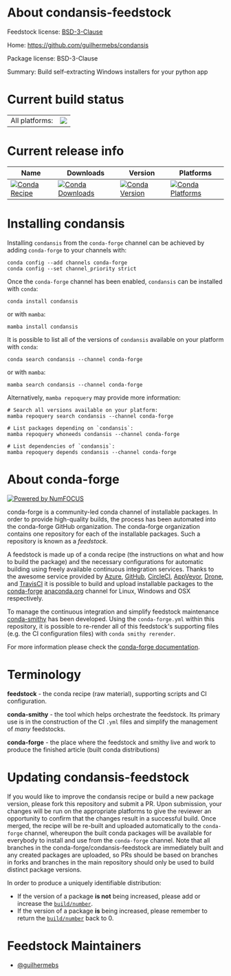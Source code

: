 About condansis-feedstock
=========================

Feedstock license: [BSD-3-Clause](https://github.com/conda-forge/condansis-feedstock/blob/main/LICENSE.txt)

Home: https://github.com/guilhermebs/condansis

Package license: BSD-3-Clause

Summary: Build self-extracting Windows installers for your python app

Current build status
====================


<table><tr><td>All platforms:</td>
    <td>
      <a href="https://dev.azure.com/conda-forge/feedstock-builds/_build/latest?definitionId=12571&branchName=main">
        <img src="https://dev.azure.com/conda-forge/feedstock-builds/_apis/build/status/condansis-feedstock?branchName=main">
      </a>
    </td>
  </tr>
</table>

Current release info
====================

| Name | Downloads | Version | Platforms |
| --- | --- | --- | --- |
| [![Conda Recipe](https://img.shields.io/badge/recipe-condansis-green.svg)](https://anaconda.org/conda-forge/condansis) | [![Conda Downloads](https://img.shields.io/conda/dn/conda-forge/condansis.svg)](https://anaconda.org/conda-forge/condansis) | [![Conda Version](https://img.shields.io/conda/vn/conda-forge/condansis.svg)](https://anaconda.org/conda-forge/condansis) | [![Conda Platforms](https://img.shields.io/conda/pn/conda-forge/condansis.svg)](https://anaconda.org/conda-forge/condansis) |

Installing condansis
====================

Installing `condansis` from the `conda-forge` channel can be achieved by adding `conda-forge` to your channels with:

```
conda config --add channels conda-forge
conda config --set channel_priority strict
```

Once the `conda-forge` channel has been enabled, `condansis` can be installed with `conda`:

```
conda install condansis
```

or with `mamba`:

```
mamba install condansis
```

It is possible to list all of the versions of `condansis` available on your platform with `conda`:

```
conda search condansis --channel conda-forge
```

or with `mamba`:

```
mamba search condansis --channel conda-forge
```

Alternatively, `mamba repoquery` may provide more information:

```
# Search all versions available on your platform:
mamba repoquery search condansis --channel conda-forge

# List packages depending on `condansis`:
mamba repoquery whoneeds condansis --channel conda-forge

# List dependencies of `condansis`:
mamba repoquery depends condansis --channel conda-forge
```


About conda-forge
=================

[![Powered by
NumFOCUS](https://img.shields.io/badge/powered%20by-NumFOCUS-orange.svg?style=flat&colorA=E1523D&colorB=007D8A)](https://numfocus.org)

conda-forge is a community-led conda channel of installable packages.
In order to provide high-quality builds, the process has been automated into the
conda-forge GitHub organization. The conda-forge organization contains one repository
for each of the installable packages. Such a repository is known as a *feedstock*.

A feedstock is made up of a conda recipe (the instructions on what and how to build
the package) and the necessary configurations for automatic building using freely
available continuous integration services. Thanks to the awesome service provided by
[Azure](https://azure.microsoft.com/en-us/services/devops/), [GitHub](https://github.com/),
[CircleCI](https://circleci.com/), [AppVeyor](https://www.appveyor.com/),
[Drone](https://cloud.drone.io/welcome), and [TravisCI](https://travis-ci.com/)
it is possible to build and upload installable packages to the
[conda-forge](https://anaconda.org/conda-forge) [anaconda.org](https://anaconda.org/)
channel for Linux, Windows and OSX respectively.

To manage the continuous integration and simplify feedstock maintenance
[conda-smithy](https://github.com/conda-forge/conda-smithy) has been developed.
Using the ``conda-forge.yml`` within this repository, it is possible to re-render all of
this feedstock's supporting files (e.g. the CI configuration files) with ``conda smithy rerender``.

For more information please check the [conda-forge documentation](https://conda-forge.org/docs/).

Terminology
===========

**feedstock** - the conda recipe (raw material), supporting scripts and CI configuration.

**conda-smithy** - the tool which helps orchestrate the feedstock.
                   Its primary use is in the construction of the CI ``.yml`` files
                   and simplify the management of *many* feedstocks.

**conda-forge** - the place where the feedstock and smithy live and work to
                  produce the finished article (built conda distributions)


Updating condansis-feedstock
============================

If you would like to improve the condansis recipe or build a new
package version, please fork this repository and submit a PR. Upon submission,
your changes will be run on the appropriate platforms to give the reviewer an
opportunity to confirm that the changes result in a successful build. Once
merged, the recipe will be re-built and uploaded automatically to the
`conda-forge` channel, whereupon the built conda packages will be available for
everybody to install and use from the `conda-forge` channel.
Note that all branches in the conda-forge/condansis-feedstock are
immediately built and any created packages are uploaded, so PRs should be based
on branches in forks and branches in the main repository should only be used to
build distinct package versions.

In order to produce a uniquely identifiable distribution:
 * If the version of a package **is not** being increased, please add or increase
   the [``build/number``](https://docs.conda.io/projects/conda-build/en/latest/resources/define-metadata.html#build-number-and-string).
 * If the version of a package **is** being increased, please remember to return
   the [``build/number``](https://docs.conda.io/projects/conda-build/en/latest/resources/define-metadata.html#build-number-and-string)
   back to 0.

Feedstock Maintainers
=====================

* [@guilhermebs](https://github.com/guilhermebs/)

